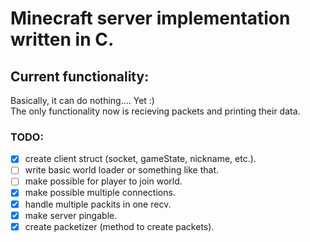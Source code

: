 # Minecraft server implementation written in C.

## Current functionality:
Basically, it can do nothing.... Yet :) \
The only functionality now is recieving packets and printing their data.

### TODO:
  - [x] create client struct (socket, gameState, nickname, etc.).
  - [ ] write basic world loader or something like that.
  - [ ] make possible for player to join world.
  - [x] make possible multiple connections.
  - [x] handle multiple packits in one recv.
  - [x] make server pingable.
  - [x] create packetizer (method to create packets).